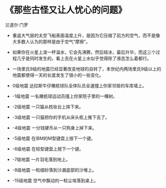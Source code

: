 # 《那些古怪又让人忧心的问题》
兰道尔·门罗

- 重返大气层的太空飞船表面温度上升，是因为它压缩了前方的空气，而不是像大多数人认为的那样是由于空气“摩擦”。

- 如果你在火星上泼一杯温水，它会先沸腾，然后结冰，最后升华，而这三个过程几乎是同时发生的。看上去在火星上水似乎觉得除了液态怎么着都行。

- 一场里氏9级的地震已经显著改变地球的自转了，本世纪内两场里氏9级以上的地震都使得一天的长度发生了很小的一些变化。

- 0级地震 达拉斯牛仔橄榄球队全体队员全速撞上你家邻居的车库墙上。

- -1级地震 一名橄榄球运动员撞上你家院子里的一棵树。

- -2级地震 一只猫从梳妆台上摔下来。

- -3级地震 一只猫把你的手机从床头柜上推下去了。

- -4级地震 一分钱硬币从一只狗身上掉下来。

- -5级地震 在IBM的M型键盘上按下一个键。

- -6级地震 在轻型键盘上按下一个键。

- -7级地震 一片羽毛落到地上。

- -8级地震 一粒细砂落到沙漏底部的沙堆上。

- -15级地震 空气中飘动的一粒尘埃落到桌上。